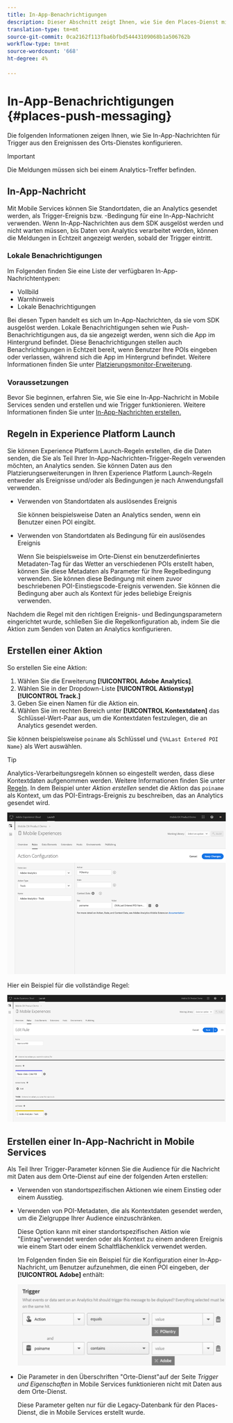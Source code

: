 ```yaml
---
title: In-App-Benachrichtigungen
description: Dieser Abschnitt zeigt Ihnen, wie Sie den Places-Dienst mit In-App-Nachrichten verwenden.
translation-type: tm+mt
source-git-commit: 0ca2162f113fba6bfbd54443109068b1a506762b
workflow-type: tm+mt
source-wordcount: '668'
ht-degree: 4%

---
```



# In-App-Benachrichtigungen {#places-push-messaging}

Die folgenden Informationen zeigen Ihnen, wie Sie In-App-Nachrichten für Trigger aus den Ereignissen des Orts-Dienstes konfigurieren.

>[!IMPORTANT]
>
>Die Meldungen müssen sich bei einem Analytics-Treffer befinden.

## In-App-Nachricht

Mit Mobile Services können Sie Standortdaten, die an Analytics gesendet werden, als Trigger-Ereignis bzw. -Bedingung für eine In-App-Nachricht verwenden. Wenn In-App-Nachrichten aus dem SDK ausgelöst werden und nicht warten müssen, bis Daten von Analytics verarbeitet werden, können die Meldungen in Echtzeit angezeigt werden, sobald der Trigger eintritt.

### Lokale Benachrichtigungen

Im Folgenden finden Sie eine Liste der verfügbaren In-App-Nachrichtentypen:

* Vollbild
* Warnhinweis
* Lokale Benachrichtigungen

Bei diesen Typen handelt es sich um In-App-Nachrichten, da sie vom SDK ausgelöst werden. Lokale Benachrichtigungen sehen wie Push-Benachrichtigungen aus, da sie angezeigt werden, wenn sich die App im Hintergrund befindet. Diese Benachrichtigungen stellen auch Benachrichtigungen in Echtzeit bereit, wenn Benutzer Ihre POIs eingeben oder verlassen, während sich die App im Hintergrund befindet. Weitere Informationen finden Sie unter [Platzierungsmonitor-Erweiterung](/help/places-ext-aep-sdks/places-monitor-extension/places-monitor-extension.md).

### Voraussetzungen

Bevor Sie beginnen, erfahren Sie, wie Sie eine In-App-Nachricht in Mobile Services senden und erstellen und wie Trigger funktionieren. Weitere Informationen finden Sie unter [In-App-Nachrichten erstellen.](https://docs.adobe.com/content/help/en/mobile-services/using/messaging-ug/inapp-messages/t-in-app-message.html)

## Regeln in Experience Platform Launch

Sie können Experience Platform Launch-Regeln erstellen, die die Daten senden, die Sie als Teil Ihrer In-App-Nachrichten-Trigger-Regeln verwenden möchten, an Analytics senden. Sie können Daten aus den Platzierungserweiterungen in Ihren Experience Platform Launch-Regeln entweder als Ereignisse und/oder als Bedingungen je nach Anwendungsfall verwenden.

* Verwenden von Standortdaten als auslösendes Ereignis

   Sie können beispielsweise Daten an Analytics senden, wenn ein Benutzer einen POI eingibt.

* Verwenden von Standortdaten als Bedingung für ein auslösendes Ereignis

   Wenn Sie beispielsweise im Orte-Dienst ein benutzerdefiniertes Metadaten-Tag für das Wetter an verschiedenen POIs erstellt haben, können Sie diese Metadaten als Parameter für Ihre Regelbedingung verwenden. Sie können diese Bedingung mit einem zuvor beschriebenen POI-Einstiegscode-Ereignis verwenden. Sie können die Bedingung aber auch als Kontext für jedes beliebige Ereignis verwenden.

Nachdem die Regel mit den richtigen Ereignis- und Bedingungsparametern eingerichtet wurde, schließen Sie die Regelkonfiguration ab, indem Sie die Aktion zum Senden von Daten an Analytics konfigurieren.

## Erstellen einer Aktion

So erstellen Sie eine Aktion:

1. Wählen Sie die Erweiterung **[!UICONTROL Adobe Analytics]**.
1. Wählen Sie in der Dropdown-Liste **[!UICONTROL Aktionstyp]** **[!UICONTROL Track.]**
1. Geben Sie einen Namen für die Aktion ein.
1. Wählen Sie im rechten Bereich unter **[!UICONTROL Kontextdaten]** das Schlüssel-Wert-Paar aus, um die Kontextdaten festzulegen, die an Analytics gesendet werden.

Sie können beispielsweise `poiname` als Schlüssel und `{%%Last Entered POI Name}` als Wert auswählen.

>[!TIP]
>
>Analytics-Verarbeitungsregeln können so eingestellt werden, dass diese Kontextdaten aufgenommen werden. Weitere Informationen finden Sie unter [Regeln](https://docs.adobe.com/content/help/en/analytics/implementation/analytics-basics/ref-processing-rules.html). In dem Beispiel unter *Aktion erstellen* sendet die Aktion das `poiname` als Kontext, um das POI-Eintrags-Ereignis zu beschreiben, das an Analytics gesendet wird.

![Erstellen einer Aktion](/help/assets/configure-action.png)

Hier ein Beispiel für die vollständige Regel:

![Abgeschlossene Regel](/help/assets/create-a-rule.png)

## Erstellen einer In-App-Nachricht in Mobile Services

Als Teil Ihrer Trigger-Parameter können Sie die Audience für die Nachricht mit Daten aus dem Orte-Dienst auf eine der folgenden Arten erstellen:

* Verwenden von standortspezifischen Aktionen wie einem Einstieg oder einem Ausstieg.
* Verwenden von POI-Metadaten, die als Kontextdaten gesendet werden, um die Zielgruppe Ihrer Audience einzuschränken.

   Diese Option kann mit einer standortspezifischen Aktion wie &quot;Eintrag&quot;verwendet werden oder als Kontext zu einem anderen Ereignis wie einem Start oder einem Schaltflächenklick verwendet werden.

   Im Folgenden finden Sie ein Beispiel für die Konfiguration einer In-App-Nachricht, um Benutzer aufzunehmen, die einen POI eingeben, der **[!UICONTROL Adobe]** enthält:

   ![Trigger-Parameter](/help/assets/trigger-parameters.png)

* Die Parameter in den Überschriften &quot;Orte-Dienst&quot;auf der Seite *Trigger und Eigenschaften* in Mobile Services funktionieren nicht mit Daten aus dem Orte-Dienst.

   Diese Parameter gelten nur für die Legacy-Datenbank für den Places-Dienst, die in Mobile Services erstellt wurde.
